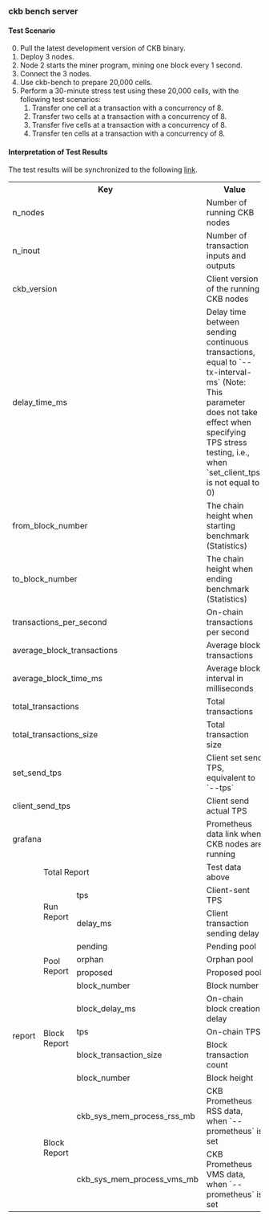 ### ckb bench server

#### Test Scenario

0. Pull the latest development version of CKB binary.
1. Deploy 3 nodes.
2. Node 2 starts the miner program, mining one block every 1 second.
3. Connect the 3 nodes.
4. Use ckb-bench to prepare 20,000 cells.
5. Perform a 30-minute stress test using these 20,000 cells, with the following test scenarios:
    1. Transfer one cell at a transaction with a concurrency of 8.
    2. Transfer two cells at a transaction with a concurrency of 8.
    3. Transfer five cells at a transaction with a concurrency of 8.
    4. Transfer ten cells at a transaction with a concurrency of 8.

#### Interpretation of Test Results

The test results will be synchronized to the following [link](https://github.com/nervosnetwork/ckb-integration-test/issues/116).
<table>
    <tr>
        <th colspan="3">Key</th><th>Value</th>
    </tr>

   <tr>
        <td colspan="3">n_nodes</td><td>Number of running CKB nodes</td>
    </tr>
    <tr>
        <td colspan="3">n_inout</td><td>Number of transaction inputs and outputs</td>
    </tr>
    <tr>
        <td colspan="3">ckb_version</td><td>Client version of the running CKB nodes</td>
    </tr>
    <tr>
        <td colspan="3">delay_time_ms</td><td>Delay time between sending continuous transactions, equal to `--tx-interval-ms` (Note: This parameter does not take effect when specifying TPS stress testing, i.e., when `set_client_tps` is not equal to 0)</td>
    </tr>
    <tr>
        <td colspan="3">from_block_number</td><td>The chain height when starting benchmark (Statistics)</td>
    </tr>
    <tr>
        <td colspan="3">to_block_number</td><td>The chain height when ending benchmark (Statistics)</td>
    </tr>
    <tr>
        <td colspan="3">transactions_per_second</td><td>On-chain transactions per second</td>
    </tr>
    <tr>
        <td colspan="3">average_block_transactions</td><td>Average block transactions</td>
    </tr>
    <tr>
        <td colspan="3">average_block_time_ms</td><td>Average block interval in milliseconds</td>
    </tr>
    <tr>
        <td colspan="3">total_transactions</td><td>Total transactions</td>
    </tr>
    <tr>
        <td colspan="3">total_transactions_size</td><td>Total transaction size</td>
    </tr>
    <tr>
        <td colspan="3">set_send_tps</td><td>Client set send TPS, equivalent to `--tps`</td>
    </tr>
    <tr>
        <td colspan="3">client_send_tps</td><td>Client send actual TPS</td>
    </tr>
    <tr>
        <td colspan="3">grafana</td><td>Prometheus data link when CKB nodes are running</td>
    </tr>
    <tr>
        <td rowspan="13">report</td><td colspan="2">Total Report</td><td>Test data above</td>
    </tr>
    <tr>
        <td rowspan="2">Run Report</td><td>tps</td><td>Client-sent TPS</td>
    </tr>
    <tr>
        <td>delay_ms</td><td>Client transaction sending delay</td>
    </tr>
    <tr>
        <td rowspan="4">Pool Report</td><td>pending</td><td>Pending pool</td>
    </tr>
    <tr>
        <td>orphan</td><td>Orphan pool</td>
    </tr>
    <tr>
        <td>proposed</td><td>Proposed pool</td>
    </tr>
    <tr>
        <td>block_number</td><td>Block number</td>
    </tr>
    <tr>
        <td rowspan="4">Block Report</td><td>block_delay_ms</td><td>On-chain block creation delay</td>
    </tr>
    <tr>
        <td>tps</td><td>On-chain TPS</td>
    </tr>
    <tr>
        <td>block_transaction_size</td><td>Block transaction count</td>
    </tr>
    <tr>
        <td>block_number</td><td>Block height</td>
    </tr>
    <tr>
        <td rowspan="2">Block Report</td><td>ckb_sys_mem_process_rss_mb</td><td>CKB Prometheus RSS data, when `--prometheus` is set</td>
    </tr>
    <tr>
        <td>ckb_sys_mem_process_vms_mb</td><td>CKB Prometheus VMS data, when `--prometheus` is set</td>
    </tr>
</table>
